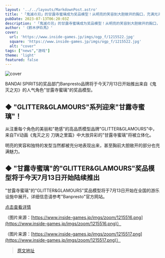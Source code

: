 ```yaml
---
layout: '../../layouts/MarkdownPost.astro'
title: '「鬼滅の刃」的甘露寺蜜璃成为奖品模型！从明亮的笑容到大胆敞开的胸口，充满光泽感地再现'
pubDate: 2023-07-13T06:20:03Z
description: '「鬼滅の刃」的甘露寺蜜璃成为奖品模型！从明亮的笑容到大胆敞开的胸口，充满光泽感地再现'
author: '《鈴木伊玖馬》'
cover:
  url: 'https://www.inside-games.jp/imgs/ogp_f/1215522.jpg'
  square: 'https://www.inside-games.jp/imgs/ogp_f/1215522.jpg'
  alt: "cover"
tags: ["news","游戏"]
theme: 'light'
featured: false
---
```


![cover](https://www.inside-games.jp/imgs/ogp_f/1215522.jpg)

BANDAI SPIRITS的奖品部门Banpresto品牌将于今天7月13日开始推出来自《鬼灭之刃》的人气角色"甘露寺蜜璃"的奖品模型。

## ◆ "GLITTER&GLAMOURS"系列迎来"甘露寺蜜璃"！

从注重每个角色的美丽和"艳感"的高品质模型品牌"GLITTER&GLAMOURS"中，来自TV动画《鬼灭之刃 刀铸之里篇》中大放异彩的"甘露寺蜜璃"将被立体化。

明亮的笑容和独特的发型当然都被充分地表现出来，甚至胸前大胆敞开的部分也充满魅力。

## ◆ "甘露寺蜜璃"的"GLITTER&GLAMOURS"奖品模型将于今天7月13日开始陆续推出

"甘露寺蜜璃"的"GLITTER&GLAMOURS"奖品模型将于7月13日开始在全国的游乐设施中展开。详细信息请参考"Banpresto"官方网站。

[点击查看详情](https://bsp-prize.jp/item/2643783/)

（图片来源：[https://www.inside-games.jp/imgs/zoom/1215516.png](https://www.inside-games.jp/imgs/zoom/1215516.png)）

（图片来源：[https://www.inside-games.jp/imgs/zoom/1215517.png](https://www.inside-games.jp/imgs/zoom/1215517.png)）

>[原文地址](https://www.inside-games.jp/article/2023/07/13/147174.html)  